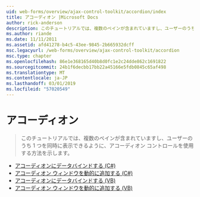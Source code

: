 ```yaml
---
uid: web-forms/overview/ajax-control-toolkit/accordion/index
title: アコーディオン |Microsoft Docs
author: rick-anderson
description: このチュートリアルでは、複数のペインが含まれていますし、ユーザーのうち 1 つを同時に表示できるように、アコーディオン コントロールを使用する方法を示します。
ms.author: riande
ms.date: 11/11/2011
ms.assetid: afd41278-b4c5-43ee-9845-2b665932dcff
msc.legacyurl: /web-forms/overview/ajax-control-toolkit/accordion
msc.type: chapter
ms.openlocfilehash: 86e1e368165d40b8d0fc1e2c24dde862c1691822
ms.sourcegitcommit: 24b1f6decbb17bb22a45166e5fdb0845c65af498
ms.translationtype: MT
ms.contentlocale: ja-JP
ms.lasthandoff: 03/01/2019
ms.locfileid: "57020549"
---
```

<a name="accordion"></a>アコーディオン
====================
> このチュートリアルでは、複数のペインが含まれていますし、ユーザーのうち 1 つを同時に表示できるように、アコーディオン コントロールを使用する方法を示します。


- [アコーディオンにデータバインドする (C#)](databinding-to-an-accordion-cs.md)
- [アコーディオン ウィンドウを動的に追加する (C#)](dynamically-adding-an-accordion-pane-cs.md)
- [アコーディオンにデータバインドする (VB)](databinding-to-an-accordion-vb.md)
- [アコーディオン ウィンドウを動的に追加する (VB)](dynamically-adding-an-accordion-pane-vb.md)
